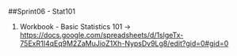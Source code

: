 ##Sprint06 - Stat101
1. Workbook - Basic Statistics 101 -> https://docs.google.com/spreadsheets/d/1slgeTx-75ExR1I4qEq9M2ZaMuJioZ1Xh-NypsDv9Lg8/edit?gid=0#gid=0
